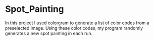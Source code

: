 # Spot_Painting 
In this project I used colorgram to generate a list of color codes from a preselected image. Using these color codes, my program randomly generates a new spot painting in each run. 
